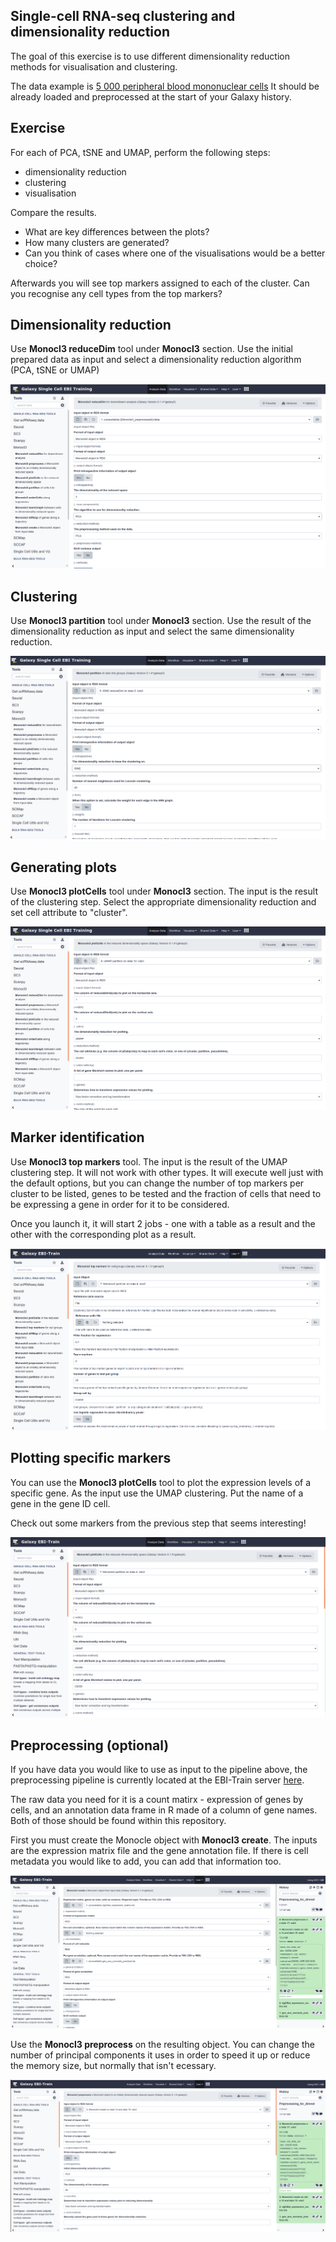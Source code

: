 
## Single-cell RNA-seq clustering and dimensionality reduction 

The goal of this exercise is to use different dimensionality reduction methods for visualisation and clustering.

The data example is [5 000 peripheral blood mononuclear cells](https://support.10xgenomics.com/single-cell-gene-expression/datasets/3.1.0/manual_5k_pbmc_NGSC3_ch1) It should be already loaded and preprocessed at the start of your Galaxy history.

## Exercise

For each of PCA, tSNE and UMAP, perform the following steps:

 * dimensionality reduction
 * clustering
 * visualisation
 
Compare the results.

 * What are key differences between the plots?
 * How many clusters are generated?
 * Can you think of cases where one of the visualisations would be a better choice?

Afterwards you will see top markers assigned to each of the cluster. Can you recognise any cell types from the top markers?


## Dimensionality reduction

Use **Monocl3 reduceDim** tool under **Monocl3** section.
Use the initial prepared data as input and select a dimensionality reduction algorithm (PCA, tSNE or UMAP)

![](reduceDim.png)

## Clustering

Use **Monocl3 partition** tool under **Monocl3** section.
Use the result of the dimensionality reduction as input and select the same dimensionality reduction.


![](partition.png)



## Generating plots

Use **Monocl3 plotCells** tool under **Monocl3** section.
The input is the result of the clustering step.
Select the appropriate dimensionality reduction and set cell attribute to "cluster".

![](plotCells.png)



## Marker identification

Use **Monocl3 top markers** tool.
The input is the result of the UMAP clustering step. It will not work with other types.
It will execute well just with the default options, but you can change the number of top markers per cluster to be listed, genes to be tested and the fraction of cells that need to be expressing a gene in order for it to be considered.

Once you launch it, it will start 2 jobs - one with a table as a result and the other with the corresponding plot as a result.

![](practical_top_markers.png)



## Plotting specific markers

You can use the **Monocl3 plotCells** tool to plot the expression levels of a specific gene.
As the input use the UMAP clustering. Put the name of a gene in the gene ID cell.

Check out some markers from the previous step that seems interesting!

![](featureplot_monocle.png)



## Preprocessing (optional)

If you have data you would like to use as input to the pipeline above, the preprocessing pipeline is currently located at the EBI-Train server [here](http://abe5e379298d911eab9d206123280b5c-1797082729.eu-west-2.elb.amazonaws.com/u/vladimir/h/preprocessingfordimred).

The raw data you need for it is a count matirx - expression of genes by cells, and an annotation data frame in R made of a column of gene names. Both of those should be found within this repository.

First you must create the Monocle object with **Monocl3 create**.
The inputs are the expression matrix file and the gene annotation file.
If there is cell metadata you would like to add, you can add that information too.


![](prep_create.png)

Use the **Monocl3 preprocess** on the resulting object.
You can change the number of principal components it uses in order to speed it up or reduce the memory size, but normally that isn't ecessary.

![](prep_preprocess.png)
